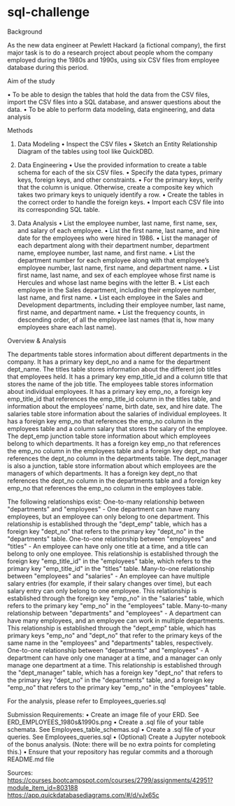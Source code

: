# sql-challenge
Background

As the new data engineer at Pewlett Hackard (a fictional company), the first major task is to do a research project about people whom the company employed during the 1980s and 1990s, using six CSV files from employee database during this period.

Aim of the study

•   To be able to design the tables that hold the data from the CSV files, import the CSV files into a SQL database, and answer questions about the data.
•   To be able to perform data modeling, data engineering, and data analysis

Methods 

1.  Data Modeling
•   Inspect the CSV files
•   Sketch an Entity Relationship Diagram of the tables using tool like QuickDBD.

2.  Data Engineering
•   Use the provided information to create a table schema for each of the six CSV files. 
•   Specify the data types, primary keys, foreign keys, and other constraints.
•   For the primary keys, verify that the column is unique. Otherwise, create a composite key which takes     two primary keys to uniquely identify a row.
•   Create the tables in the correct order to handle the foreign keys.
•   Import each CSV file into its corresponding SQL table.

3.  Data Analysis
•   List the employee number, last name, first name, sex, and salary of each employee.
•   List the first name, last name, and hire date for the employees who were hired in 1986.
•   List the manager of each department along with their department number, department name, employee number, last name, and first name.
•   List the department number for each employee along with that employee’s employee number, last name, first name, and department name.
•   List first name, last name, and sex of each employee whose first name is Hercules and whose last name begins with the letter B.
•   List each employee in the Sales department, including their employee number, last name, and first name.
•   List each employee in the Sales and Development departments, including their employee number, last name, first name, and department name.
•   List the frequency counts, in descending order, of all the employee last names (that is, how many employees share each last name).

Overview & Analysis

The departments table stores information about different departments in the company. It has a primary key dept_no and a name for the department dept_name.
The titles table stores information about the different job titles that employees held. It has a primary key emp_title_id and a column title that stores the name of the job title.
The employees table stores information about individual employees. It has a primary key emp_no, a foreign key emp_title_id that references the emp_title_id column in the titles table, and information about the employees’ name, birth date, sex, and hire date.
The salaries table  store information about the salaries of individual employees. It has a foreign key emp_no that references the emp_no column in the employees table and a column salary that stores the salary of the employee.
The dept_emp junction table store information about which employees belong to which departments. It has a foreign key emp_no that references the emp_no column in the employees table and a foreign key dept_no that references the dept_no column in the departments table.
The dept_manager is also a junction, table store information about which employees are the managers of which departments. It has a foreign key dept_no that references the dept_no column in the departments table and a foreign key emp_no that references the emp_no column in the employees table.

The following relationships exist:
One-to-many relationship between "departments" and "employees" - One department can have many employees, but an employee can only belong to one department. This relationship is established through the "dept_emp" table, which has a foreign key "dept_no" that refers to the primary key "dept_no" in the "departments" table.
One-to-one relationship between "employees" and "titles" - An employee can have only one title at a time, and a title can belong to only one employee. This relationship is established through the foreign key "emp_title_id" in the "employees" table, which refers to the primary key "emp_title_id" in the "titles" table.
Many-to-one relationship between "employees" and "salaries" - An employee can have multiple salary entries (for example, if their salary changes over time), but each salary entry can only belong to one employee. This relationship is established through the foreign key "emp_no" in the "salaries" table, which refers to the primary key "emp_no" in the "employees" table.
Many-to-many relationship between "departments" and "employees" - A department can have many employees, and an employee can work in multiple departments. This relationship is established through the "dept_emp" table, which has primary keys "emp_no" and "dept_no" that refer to the primary keys of the same name in the "employees" and "departments" tables, respectively.
One-to-one relationship between "departments" and "employees" - A department can have only one manager at a time, and a manager can only manage one department at a time. This relationship is established through the "dept_manager" table, which has a foreign key "dept_no" that refers to the primary key "dept_no" in the "departments" table, and a foreign key "emp_no" that refers to the primary key "emp_no" in the "employees" table.

For the analysis, please refer to Employees_queries.sql

Submission Requirements:
•   Create an image file of your ERD. See ERD_EMPLOYEES_1980s&1990s.png
•   Create a .sql file of your table schemata. See Employees_table_schemas.sql
•   Create a .sql file of your queries. See Employees_queries.sql
•   (Optional) Create a Jupyter notebook of the bonus analysis. (Note: there will be no extra points for completing this.)
•   Ensure that your repository has regular commits and a thorough README.md file

Sources: https://courses.bootcampspot.com/courses/2799/assignments/42951?module_item_id=803188
https://app.quickdatabasediagrams.com/#/d/vJx65c



